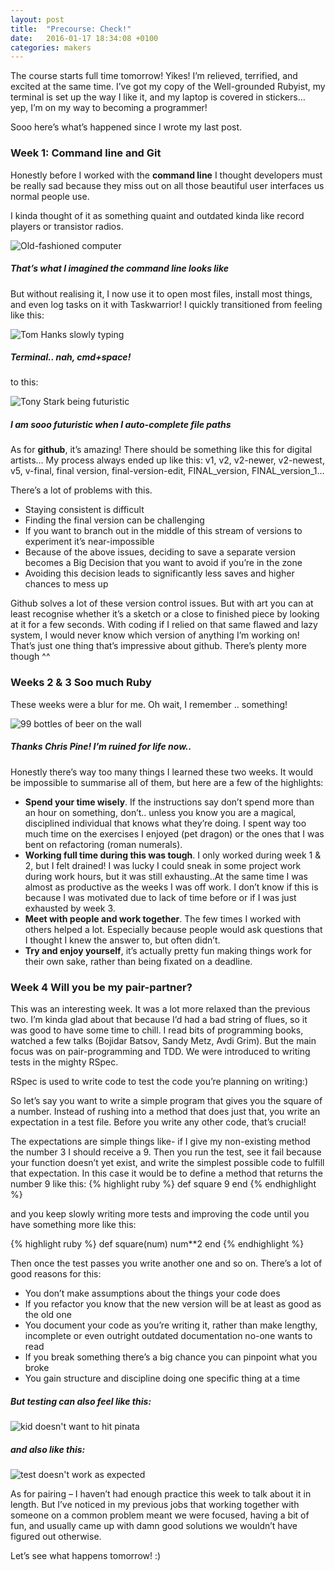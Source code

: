 ```yaml
---
layout: post
title:  "Precourse: Check!"
date:   2016-01-17 18:34:08 +0100
categories: makers
---
```


The course starts full time tomorrow! Yikes! I’m relieved, terrified, and excited at the same time. I’ve got my copy of the Well-grounded Rubyist, my terminal is set up the way I like it, and my laptop is covered in stickers… yep, I’m on my way to becoming a programmer!

Sooo here’s what’s happened since I wrote my last post.

### **Week 1: Command line and Git**

Honestly before I worked with the **command line** I thought developers must be really sad because they miss out on all those beautiful user interfaces us normal people use.

I kinda thought of it as something quaint and outdated kinda like record players or transistor radios.

![Old-fashioned computer](https://makersandlegos.files.wordpress.com/2016/01/giphy-2.gif?w=870&h=870)

##### That’s what I imagined the command line looks like

But without realising it, I now use it to open most files, install most things, and even log tasks on it with Taskwarrior! I quickly transitioned from feeling like this:

![Tom Hanks slowly typing](https://makersandlegos.files.wordpress.com/2016/01/bqcxapk.gif?w=730)

##### Terminal.. nah, cmd+space!

to this:

![Tony Stark being futuristic](https://makersandlegos.files.wordpress.com/2016/01/giphy.gif?w=730)

##### I am sooo futuristic when I auto-complete file paths

As for **github**, it’s amazing! There should be something like this for digital artists… My process always ended up like this: v1, v2, v2-newer, v2-newest, v5, v-final, final version, final-version-edit, FINAL_version, FINAL_version_1…

There’s a lot of problems with this.

* Staying consistent is difficult
* Finding the final version can be challenging
* If you want to branch out in the middle of this stream of versions to experiment it’s near-impossible
* Because of the above issues, deciding to save a separate version becomes a Big Decision that you want to avoid if you’re in the zone
* Avoiding this decision leads to significantly less saves and higher chances to mess up

Github solves a lot of these version control issues. But with art you can at least recognise whether it’s a sketch or a close to finished piece by looking at it for a few seconds. With coding if I relied on that same flawed and lazy system, I would never know which version of anything I’m working on! That’s just one thing that’s impressive about github. There’s plenty more though ^^

### **Weeks 2 & 3 Soo much Ruby**

These weeks were a blur for me. Oh wait, I remember .. something!

![99 bottles of beer on the wall](https://makersandlegos.files.wordpress.com/2016/01/99-bottles.gif?w=549&h=379)

##### Thanks Chris Pine! I’m ruined for life now..

Honestly there’s way too many things I learned these two weeks. It would be impossible to summarise all of them, but here are a few of the highlights:

* **Spend your time wisely**. If the instructions say don’t spend more than an hour on something, don’t.. unless you know you are a magical, disciplined individual that knows what they’re doing. I spent way too much time on the exercises I enjoyed (pet dragon) or the ones that I was bent on refactoring (roman numerals).
* **Working full time during this was tough**. I only worked during week 1 & 2, but I felt drained! I was lucky I could sneak in some project work during work hours, but it was still exhausting..At the same time I was almost as productive as the weeks I was off work. I don’t know if this is because I was motivated due to lack of time before or if I was just exhausted by week 3.
* **Meet with people and work together**. The few times I worked with others helped a lot. Especially because people would ask questions that I thought I knew the answer to, but often didn’t.
* **Try and enjoy yourself**, it’s actually pretty fun making things work for their own sake, rather than being fixated on a deadline.

### **Week 4 Will you be my pair-partner?**

This was an interesting week. It was a lot more relaxed than the previous two. I’m kinda glad about that because I’d  had a bad string of flues, so it was good to have some time to chill. I read bits of programming books, watched a few talks (Bojidar Batsov, Sandy Metz, Avdi Grim). But the main focus was on pair-programming and TDD. We were introduced to writing tests in the mighty RSpec.

RSpec is used to write code to test the code you’re planning on writing:)

So let’s say you want to write a simple program that gives you the square of a number. Instead of rushing into a method that does just that, you write an expectation in a test file. Before you write any other code, that’s crucial!

The expectations are simple things like- if I give my non-existing method the number 3 I should receive a 9. Then you run the test, see it fail because your function doesn’t yet exist, and write the simplest possible code to fulfill that expectation. In this case it would be to define a method that returns the number 9 like this:
{% highlight ruby %}
def square
  9
end
{% endhighlight %}

and you keep slowly writing more tests and improving the code until you have something more like this:

{% highlight ruby %}
def square(num)
  num**2
end
{% endhighlight %}

Then once the test passes you write another one and so on. There’s a lot of good reasons for this:

* You don’t make assumptions about the things your code does
* If you refactor you know that the new version will be at least as good as the old one
* You document your code as you’re writing it, rather than make lengthy, incomplete or even outright outdated documentation no-one wants to read
* If you break something there’s a big chance you can pinpoint what you broke
* You gain structure and discipline doing one specific thing at a time

##### But testing can also feel like this:

![kid doesn't want to hit pinata](https://i0.wp.com/38.media.tumblr.com/538c84f63765a398b291429a55882331/tumblr_inline_n6vkoiTSqe1raprkq.gif)

##### and also like this:

![test doesn't work as expected](https://i2.wp.com/38.media.tumblr.com/c51876c7104492f62b827b1e34f93fab/tumblr_inline_mhagxdlsyz1qz4rgp.gif)

As for pairing – I haven’t had enough practice this week to talk about it in length. But I’ve noticed in my previous jobs that working together with someone on a common problem meant we were focused, having a bit of fun, and usually came up with damn good solutions we wouldn’t have figured out otherwise.

Let’s see what happens tomorrow! :)
